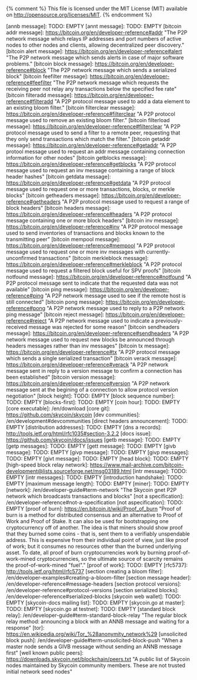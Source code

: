 
{% comment %}
This file is licensed under the MIT License (MIT) available on
http://opensource.org/licenses/MIT.
{% endcomment %}


[annb message]: TODO: EMPTY
[annt message]: TODO: EMPTY
[bitcoin addr message]: https://bitcoin.org/en/developer-reference#addr "The P2P network message which relays IP addresses and port numbers of active nodes to other nodes and clients, allowing decentralized peer discovery."
[bitcoin alert message]: https://bitcoin.org/en/developer-reference#alert "The P2P network message which sends alerts in case of major software problems."
[bitcoin block message]: https://bitcoin.org/en/developer-reference#block "The P2P network message which sends a serialized block"
[bitcoin feefilter message]: https://bitcoin.org/en/developer-reference#feefilter "The P2P network message which requests the receiving peer not relay any transactions below the specified fee rate"
[bitcoin filteradd message]: https://bitcoin.org/en/developer-reference#filteradd "A P2P protocol message used to add a data element to an existing bloom filter."
[bitcoin filterclear message]: https://bitcoin.org/en/developer-reference#filterclear "A P2P protocol message used to remove an existing bloom filter."
[bitcoin filterload message]: https://bitcoin.org/en/developer-reference#filterclear "A P2P protocol message used to send a filter to a remote peer, requesting that they only send transactions which match the filter."
[bitcoin getaddr message]: https://bitcoin.org/en/developer-reference#getaddr "A P2P protool message used to request an addr message containing connection information for other nodes"
[bitcoin getblocks message]: https://bitcoin.org/en/developer-reference#getblocks "A P2P protocol message used to request an inv message containing a range of block header hashes"
[bitcoin getdata message]: https://bitcoin.org/en/developer-reference#getdata "A P2P protocol message used to request one or more transactions, blocks, or merkle blocks"
[bitcoin getheaders message]: https://bitcoin.org/en/developer-reference#getheaders "A P2P protocol message used to request a range of block headers"
[bitcoin headers message]: https://bitcoin.org/en/developer-reference#headers "A P2P protocol message containing one or more block headers"
[bitcoin inv message]: https://bitcoin.org/en/developer-reference#inv "A P2P protocol message used to send inventories of transactions and blocks known to the transmitting peer"
[bitcoin mempool message]: https://bitcoin.org/en/developer-reference#mempool "A P2P protocol message used to request one or more inv messages with currently-unconfirmed transactions"
[bitcoin merkleblock message]: https://bitcoin.org/en/developer-reference#merkleblock "A P2P protocol message used to request a filtered block useful for SPV proofs"
[bitcoin notfound message]: https://bitcoin.org/en/developer-reference#notfound "A P2P protocol message sent to indicate that the requested data was not available"
[bitcoin ping message]: https://bitcoin.org/en/developer-reference#ping "A P2P network message used to see if the remote host is still connected"
[bitcoin pong message]: https://bitcoin.org/en/developer-reference#pong "A P2P network message used to reply to a P2P network ping message"
[bitcoin reject message]: https://bitcoin.org/en/developer-reference#reject "A P2P network message used to indicate a previously-received message was rejected for some reason"
[bitcoin sendheaders message]: https://bitcoin.org/en/developer-reference#sendheaders "A P2P network message used to request new blocks be announced through headers messages rather than inv messages"
[bitcoin tx message]: https://bitcoin.org/en/developer-reference#tx "A P2P protocol message which sends a single serialized transaction"
[bitcoin verack message]: https://bitcoin.org/en/developer-reference#verack "A P2P network message sent in reply to a version message to confirm a connection has been established"
[bitcoin version message]: https://bitcoin.org/en/developer-reference#version "A P2P network message sent at the begining of a connection to allow protocol version negotiation"
[block height]: TODO: EMPTY
[block sequence number]: TODO: EMPTY
[blocks-first]: TODO: EMPTY
[coin hour]: TODO: EMPTY
[core executable]: /en/download
[core git]: https://github.com/skycoin/skycoin
[dev communities]: /en/development#devcommunities
[direct headers announcement]: TODO: EMPTY
[distribution addresses]: TODO: EMPTY
[dns a records]: http://tools.ietf.org/html/rfc1035#section-3.2.2
[docs issue]: https://github.com/skycoin/docs/issues
[getb message]: TODO: EMPTY
[getp messages]: TODO: EMPTY
[gett message]: TODO: EMPTY
[givb message]: TODO: EMPTY
[givp message]: TODO: EMPTY
[givp messages]: TODO: EMPTY
[givt message]: TODO: EMPTY
[head block]: TODO: EMPTY
[high-speed block relay network]: https://www.mail-archive.com/bitcoin-development@lists.sourceforge.net/msg03189.html
[intr message]: TODO: EMPTY
[intr messages]: TODO: EMPTY
[introduction handshake]: TODO: EMPTY
[maximum message length]: TODO: EMPTY
[miner]: TODO: EMPTY
[network]: /en/developer-guide#term-network "The Skycoin gnet P2P network which broadcasts transactions and blocks"
[not a specification]: /en/developer-reference#not-a-specification
[not aspecification]: TODO: EMPTY
[proof of burn]: https://en.bitcoin.it/wiki/Proof_of_burn "Proof of burn is a method for distributed consensus and an alternative to Proof of Work and Proof of Stake. It can also be used for bootstrapping one cryptocurrency off of another. The idea is that miners should show proof that they burned some coins - that is, sent them to a verifiably unspendable address. This is expensive from their individual point of view, just like proof of work; but it consumes no resources other than the burned underlying asset. To date, all proof of burn cryptocurrencies work by burning proof-of-work-mined cryptocurrencies, so the ultimate source of scarcity remains the proof-of-work-mined \"fuel\"."
[proof of work]: TODO: EMPTY
[rfc5737]: http://tools.ietf.org/html/rfc5737
[section creating a bloom filter]: /en/developer-examples#creating-a-bloom-filter
[section message header]: /en/developer-reference#message-headers
[section protocol versions]: /en/developer-reference#protocol-versions
[section serialized blocks]: /en/developer-reference#serialized-blocks
[skycoin web wallet]: TODO: EMPTY
[skycoin-docs mailing list]: TODO: EMPTY
[skycoin.go at master]: TODO: EMPTY
[skycoin.go at testnet]: TODO: EMPTY
[standard block relay]: /en/developer-guide#term-standard-block-relay "The regular block relay method: announcing a block with an ANNB message and waiting for a response"
[tor]: https://en.wikipedia.org/wiki/Tor_%28anonymity_network%29
[unsolicited block push]: /en/developer-guide#term-unsolicited-block-push "When a master node sends a GIVB message without sending an ANNB message first"
[well known public peers]: https://downloads.skycoin.net/blockchain/peers.txt "A public list of Skycoin nodes maintained by Skycoin community members. These are not trusted initial network seed nodes"
